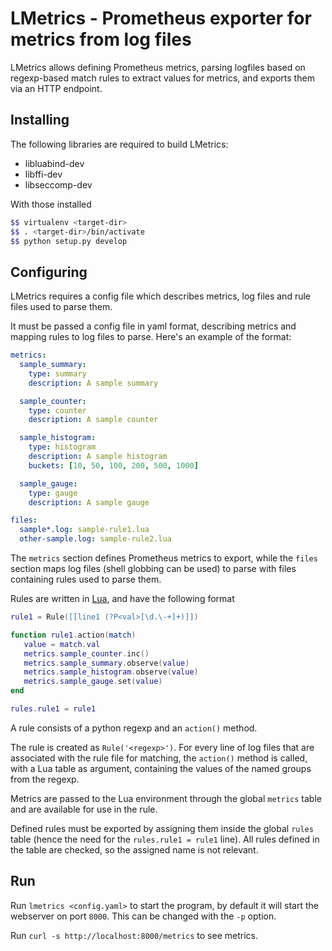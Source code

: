 # LMetrics - Prometheus exporter for metrics from log files #

LMetrics allows defining Prometheus metrics, parsing logfiles based on
regexp-based match rules to extract values for metrics, and exports them via an
HTTP endpoint.


## Installing ##

The following libraries are required to build LMetrics:

* libluabind-dev
* libffi-dev
* libseccomp-dev

With those installed

```bash
$$ virtualenv <target-dir>
$$ . <target-dir>/bin/activate
$$ python setup.py develop
```

## Configuring ##

LMetrics requires a config file which describes metrics, log files and rule
files used to parse them.

It must be passed a config file in yaml format, describing metrics and mapping
rules to log files to parse. Here's an example of the format:

```yaml
metrics:
  sample_summary:
    type: summary
    description: A sample summary

  sample_counter:
    type: counter
    description: A sample counter

  sample_histogram:
    type: histogram
    description: A sample histogram
    buckets: [10, 50, 100, 200, 500, 1000]

  sample_gauge:
    type: gauge
    description: A sample gauge

files:
  sample*.log: sample-rule1.lua
  other-sample.log: sample-rule2.lua
```

The `metrics` section defines Prometheus metrics to export, while the `files`
section maps log files (shell globbing can be used) to parse with files
containing rules used to parse them.

Rules are written in [Lua](https://www.lua.org/), and have the following format

```lua
rule1 = Rule([[line1 (?P<val>[\d.\-+]+)]])

function rule1.action(match)
   value = match.val
   metrics.sample_counter.inc()
   metrics.sample_summary.observe(value)
   metrics.sample_histogram.observe(value)
   metrics.sample_gauge.set(value)
end

rules.rule1 = rule1
```

A rule consists of a python regexp and an `action()` method.

The rule is created as `Rule('<regexp>')`. For every line of log files that are
associated with the rule file for matching, the `action()` method is called,
with a Lua table as argument, containing the values of the named groups from
the regexp.

Metrics are passed to the Lua environment through the global `metrics` table
and are available for use in the rule.

Defined rules must be exported by assigning them inside the global `rules`
table (hence the need for the `rules.rule1 = rule1` line). All rules defined in
the table are checked, so the assigned name is not relevant.


## Run ##

Run `lmetrics <config.yaml>` to start the program, by default it will start the
webserver on port `8000`. This can be changed with the `-p` option.

Run `curl -s http://localhost:8000/metrics` to see metrics.
